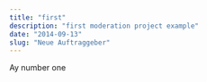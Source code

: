 ```yaml
---
title: "first"
description: "first moderation project example"
date: "2014-09-13"
slug: "Neue Auftraggeber"
---
```


Ay number one

